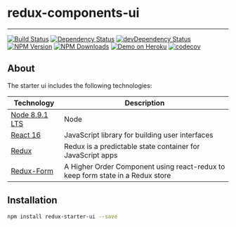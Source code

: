 # redux-components-ui

---

[![Build Status](https://travis-ci.org/wearepush/redux-starter.svg?branch=master&style=flat-square)](https://travis-ci.org/wearepush/redux-starter-ui)
[![Dependency Status](https://david-dm.org/wearepush/redux-starter-ui.svg?style=flat-square)](https://david-dm.org/wearepush/redux-starter-ui)
[![devDependency Status](https://david-dm.org/wearepush/redux-starter-ui/dev-status.svg?style=flat-square)](https://david-dm.org/wearepush/redux-starter-ui?type=dev)
[![NPM Version](https://img.shields.io/npm/v/redux-starter-ui.svg?style=flat)](https://www.npmjs.com/package/redux-starter-ui)
[![NPM Downloads](https://img.shields.io/npm/dm/redux-starter-ui.svg?style=flat)](https://npmcharts.com/compare/redux-starter-ui?minimal=true)
[![Demo on Heroku](https://img.shields.io/badge/demo-heroku-brightgreen.svg?style=flat-square)](https://wearepush-redux-starter-ui.herokuapp.com)
[![codecov](https://codecov.io/gh/wearepush/redux-starter-ui/branch/master/graph/badge.svg)](https://codecov.io/gh/wearepush/redux-starter-ui)

## About

The starter ui includes the following technologies:

| Technology                                                                                                                                                                                                                  | Description                                                     |
|-----------------------------------------------------------------------------------------------------------------------------------------------------------------------------------------------------------------------------|-----------------------------------------------------------------|
| [Node 8.9.1 LTS](https://nodejs.org/en/)                                          | Node |
| [React 16](https://github.com/facebook/react)                                     | JavaScript library for building user interfaces  |
| [Redux](http://redux.js.org/)                                                     | Redux is a predictable state container for JavaScript apps                           |
| [Redux-Form](http://redux-form.com)                                               | A Higher Order Component using react-redux to keep form state in a Redux store                                          |

## Installation

```bash
npm install redux-starter-ui --save
```
